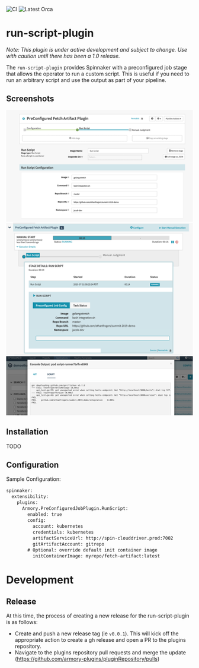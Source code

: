 ![CI](https://github.com/armory-plugins/run-script-plugin/workflows/CI/badge.svg)
![Latest Orca](https://github.com/armory-plugins/run-script-plugin/workflows/Latest%20Orca/badge.svg?branch=master)

# run-script-plugin

_Note: This plugin is under active development and subject to change. Use with caution until there has been
a 1.0 release._

The `run-script-plugin` provides Spinnaker with a preconfigured job stage that allows the operator to run a custom script. This is useful if you need to run an arbitrary script and use the output as part of your pipeline.

## Screenshots
![Image of stage configuration](screenshot1.png)
![Image of stage execution UI](screenshot2.png)
![Image of stage execution console log](screenshot3.png)

## Installation
TODO

## Configuration
Sample Configuration:
```
spinnaker:
  extensibility:
    plugins:
      Armory.PreConfiguredJobPlugin.RunScript:
        enabled: true
        config:
          account: kubernetes
          credentials: kubernetes
          artifactServiceUrl: http://spin-clouddriver.prod:7002
          gitArtifactAccount: gitrepo
        # Optional: override default init container image 
          initContainerImage: myrepo/fetch-artifact:latest 
```

# Development

## Release

At this time, the process of creating a new release for the run-script-plugin is as follows:
- Create and push a new release tag (ie `v0.0.1`). This will kick off the appropriate action to create a gh release and open a PR to the plugins repository.
- Navigate to the plugins repository pull requests and merge the update (https://github.com/armory-plugins/pluginRepository/pulls)
